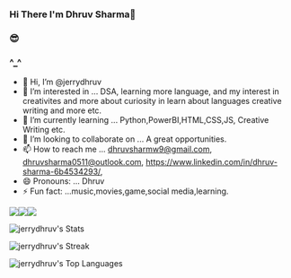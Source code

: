 ### Hi There I'm Dhruv Sharma👋
### 😎
### ^_^

- 👋 Hi, I’m @jerrydhruv
- 👀 I’m interested in ... DSA, learning more language, and my interest in creativites and more about curiosity in learn about languages creative writing and more etc.
- 🌱 I’m currently learning ... Python,PowerBI,HTML,CSS,JS, Creative Writing etc.
- 💞️ I’m looking to collaborate on ... A great opportunities.
- 📫 How to reach me ... dhruvsharmw9@gmail.com, dhruvsharma0511@outlook.com, https://www.linkedin.com/in/dhruv-sharma-6b4534293/, 
- 😄 Pronouns: ... Dhruv
- ⚡ Fun fact: ...music,movies,game,social media,learning. 

<!---
jerrydhruv/jerrydhruv is a ✨ special ✨ repository because its `README.md` (this file) appears on your GitHub profile.
You can click the Preview link to take a look at your changes.
--->

<img src="https://img.shields.io/badge/-Python-3776AB?logo=python&logoColor=ff0"><img src="https://img.shields.io/badge/-HTML-e34f26?logo=html5&logoColor=ffe"><img src="https://img.shields.io/badge/-CSS3-1572B6?logo=css3&logoColor=ff">

![jerrydhruv's Stats](https://github-readme-stats.vercel.app/api?username=jerrydhruv&theme=dracula&show_icons=true&hide_border=false&count_private=true)

![jerrydhruv's Streak](https://github-readme-streak-stats.herokuapp.com/?user=jerrydhruv&theme=dracula&hide_border=false)

![jerrydhruv's Top Languages](https://github-readme-stats.vercel.app/api/top-langs/?username=jerrydhruv&theme=dracula&show_icons=true&hide_border=false&layout=compact)
